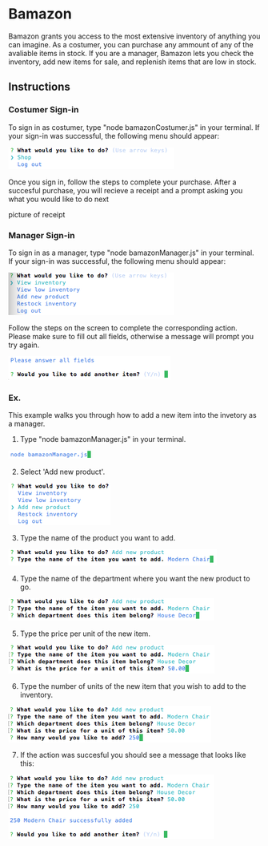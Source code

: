 # Bamazon
Bamazon grants you access to the most extensive inventory of anything you can imagine. As a costumer, you can purchase any ammount of any of the avaliable items in stock. If you are a manager, Bamazon lets you check the inventory, add new items for sale, and replenish items that are low in stock.

## Instructions
### Costumer Sign-in
To sign in as costumer, type "node bamazonCostumer.js" in your terminal. If your sign-in was successful, the following menu should appear:

![alt text](https://raw.githubusercontent.com/carlosfgutier/Bamazon/master/images/costumerHome.png)

Once you sign in, follow the steps to complete your purchase. After a succesful purchase, you will recieve a receipt and a prompt asking you what you would like to do next

picture of receipt

### Manager Sign-in
To sign in as a manager, type "node bamazonManager.js" in your terminal. If your sign-in was successful, the following menu should appear:

![alt text](https://raw.githubusercontent.com/carlosfgutier/Bamazon/master/images/managerHome.png)

Follow the steps on the screen to complete the corresponding action. Please make sure to fill out all fields, otherwise a message will prompt you try again.

![alt text](https://raw.githubusercontent.com/carlosfgutier/Bamazon/master/images/errorPrompt.png)

### Ex.
This example walks you through how to add a new item into the invetory as a manager.

1. Type "node bamazonManager.js" in your terminal.

![alt text](https://raw.githubusercontent.com/carlosfgutier/Bamazon/master/images/step1.png)

2. Select 'Add new product'.

![alt text](https://raw.githubusercontent.com/carlosfgutier/Bamazon/master/images/step2.png)

3. Type the name of the product you want to add.

![alt text](https://raw.githubusercontent.com/carlosfgutier/Bamazon/master/images/step3.png)

4. Type the name of the department where you want the new product to go.

![alt text](https://raw.githubusercontent.com/carlosfgutier/Bamazon/master/images/step4.png)

5. Type the price per unit of the new item.

![alt text](https://raw.githubusercontent.com/carlosfgutier/Bamazon/master/images/step5.png)

6. Type the number of units of the new item that you wish to add to the inventory.

![alt text](https://raw.githubusercontent.com/carlosfgutier/Bamazon/master/images/step6.png)

7. If the action was succesful you should see a message that looks like this:

![alt text](https://raw.githubusercontent.com/carlosfgutier/Bamazon/master/images/success.png)




 